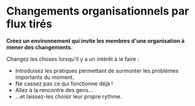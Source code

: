 # Changements organisationnels par flux tirés

<summary>
<strong>Créez un environnement qui invite les membres d'une organisation à mener des changements.</strong>
</summary>

Changez les choses lorsqu'il y a un intérêt à le faire :

- Introduisez les pratiques permettant de surmonter les problèmes importants du moment.
- Ne cassez pas ce qui fonctionne déjà !
- Allez à la rencontre des gens…
- …et laissez-les choisir leur propre rythme.